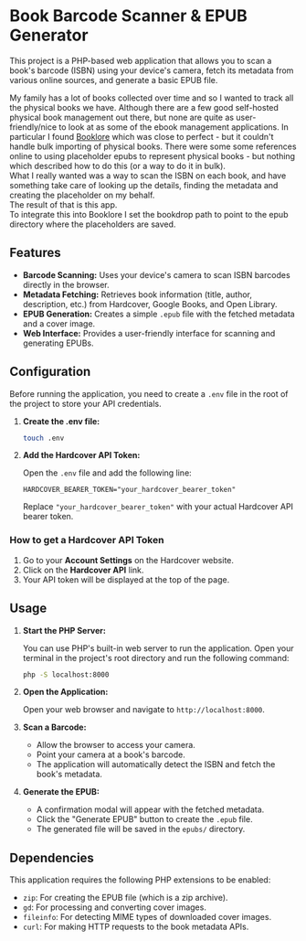 # Book Barcode Scanner & EPUB Generator

This project is a PHP-based web application that allows you to scan a book's barcode (ISBN) using your device's camera, fetch its metadata from various online sources, and generate a basic EPUB file.

My family has a lot of books collected over time and so I wanted to track all the physical books we have.  Although there are a few good self-hosted physical book management out there, but none are quite as user-friendly/nice to look at as some of the ebook management applications.  In particular I found [Booklore](https://github.com/booklore-app/booklore) which was close to perfect - but it couldn't handle bulk importing of physical books. There were some some references online to using placeholder epubs to represent physical books - but nothing which described how to do this (or a way to do it in bulk).  
What I really wanted was a way to scan the ISBN on each book, and have something take care of looking up the details, finding the metadata and creating the placeholder on my behalf.  
The result of that is this app.  
To integrate this into Booklore I set the bookdrop path to point to the epub directory where the placeholders are saved.

## Features

* **Barcode Scanning:** Uses your device's camera to scan ISBN barcodes directly in the browser.
* **Metadata Fetching:** Retrieves book information (title, author, description, etc.) from Hardcover, Google Books, and Open Library.
* **EPUB Generation:** Creates a simple `.epub` file with the fetched metadata and a cover image.
* **Web Interface:** Provides a user-friendly interface for scanning and generating EPUBs.

## Configuration

Before running the application, you need to create a `.env` file in the root of the project to store your API credentials.

1. **Create the .env file:**

   ```bash
   touch .env
    ```

2. **Add the Hardcover API Token:**

   Open the `.env` file and add the following line:

   ```.env
   HARDCOVER_BEARER_TOKEN="your_hardcover_bearer_token"
   ```

   Replace `"your_hardcover_bearer_token"` with your actual Hardcover API bearer token.

### How to get a Hardcover API Token

1. Go to your **Account Settings** on the Hardcover website.
2. Click on the **Hardcover API** link.
3. Your API token will be displayed at the top of the page.

## Usage

1. **Start the PHP Server:**

   You can use PHP's built-in web server to run the application. Open your terminal in the project's root directory and run the following command:

   ```bash
   php -S localhost:8000
   ```

2. **Open the Application:**

   Open your web browser and navigate to `http://localhost:8000`.

3. **Scan a Barcode:**

   * Allow the browser to access your camera.
   * Point your camera at a book's barcode.
   * The application will automatically detect the ISBN and fetch the book's metadata.

4. **Generate the EPUB:**

   * A confirmation modal will appear with the fetched metadata.
   * Click the "Generate EPUB" button to create the `.epub` file.
   * The generated file will be saved in the `epubs/` directory.

## Dependencies

This application requires the following PHP extensions to be enabled:

* `zip`: For creating the EPUB file (which is a zip archive).
* `gd`: For processing and converting cover images.
* `fileinfo`: For detecting MIME types of downloaded cover images.
* `curl`: For making HTTP requests to the book metadata APIs.
